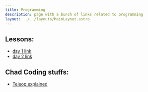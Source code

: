 ```yaml
---
title: Programming
description: page with a bunch of links related to programming
layout: ../../layouts/MainLayout.astro
---
```



## Lessons:
- [day 1 link](https://www.youtube.com/watch?v=dQw4w9WgXcQ)
- [day 2 link](https://www.youtube.com/watch?v=dQw4w9WgXcQ)

## Chad Coding stuffs:
- [Teleop explained](./teleop)
